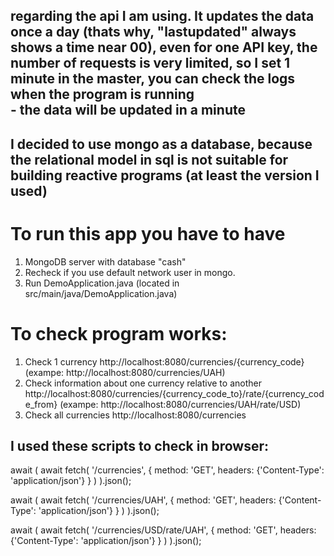 ## regarding the api I am using. It updates the data once a day (thats why, "lastupdated" always shows a time near 00), even for one API key,   the number of requests is very limited,  so I set 1 minute in the master, you can check the logs when the program is running <br> - the data will be updated in a minute
## I decided to use mongo as a database, because the relational model in sql is not suitable for building reactive programs (at least the version I used)

# To run this app you have to have

1. MongoDB server with database "cash" 
2. Recheck if you use default network user in mongo.  
3. Run DemoApplication.java (located in src/main/java/DemoApplication.java) 


# To check program works:
1. Check 1 currency http://localhost:8080/currencies/{currency_code} (exampe: http://localhost:8080/currencies/UAH)<br>
2. Check information about one currency relative to another http://localhost:8080/currencies/{currency_code_to}/rate/{currency_code_from} (exampe: http://localhost:8080/currencies/UAH/rate/USD)<br>
3. Check all currencies http://localhost:8080/currencies

## I used these scripts to check in browser:
await (
await fetch(
'/currencies',
{
method: 'GET',
headers: {'Content-Type': 'application/json'}
}
)
).json();

await (
await fetch(
'/currencies/UAH',
{
method: 'GET',
headers: {'Content-Type': 'application/json'}
}
)
).json();

await (
await fetch(
'/currencies/USD/rate/UAH',
{
method: 'GET',
headers: {'Content-Type': 'application/json'}
}
)
).json();
